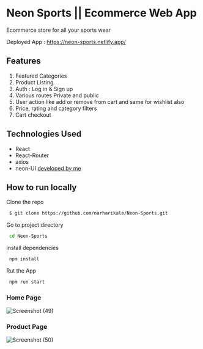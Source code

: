 
# Neon Sports || Ecommerce Web App

Ecommerce store for all your sports wear 

Deployed App : https://neon-sports.netlify.app/

## Features
1. Featured Categories
2. Product Listing
3. Auth : Log in & Sign up
4. Various routes Private and public
5. User action like add or remove from cart and same for wishlist also
6. Price, rating and category filters 
7. Cart checkout

## Technologies Used
- React
- React-Router
- axios
- neon-UI [developed by me](https://neonui.netlify.app/)

## How to run locally

Clone the repo
```bash
 $ git clone https://github.com/narharikale/Neon-Sports.git
```
Go to project directory
```bash
 cd Neon-Sports
```
Install dependencies
```bash
 npm install
```
Rut the App
```bash
 npm run start
```

### Home Page
![Screenshot (49)](https://user-images.githubusercontent.com/71428794/162253485-2cf4f1a6-dc23-4477-8bc5-6812335e6308.png)

### Product Page
![Screenshot (50)](https://user-images.githubusercontent.com/71428794/162253579-010da777-1bf8-47d8-b122-fb97e47ad848.png)
